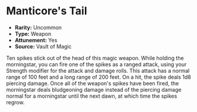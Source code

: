 # Manticore's Tail

- **Rarity:** Uncommon
- **Type:** Weapon
- **Attunement:** Yes
- **Source:** Vault of Magic

Ten spikes stick out of the head of this magic weapon. While holding the morningstar, you can fire one of the spikes as a ranged attack, using your Strength modifier for the attack and damage rolls. This attack has a normal range of 100 feet and a long range of 200 feet. On a hit, the spike deals 1d8 piercing damage. Once all of the weapon's spikes have been fired, the morningstar deals bludgeoning damage instead of the piercing damage normal for a morningstar until the next dawn, at which time the spikes regrow.
